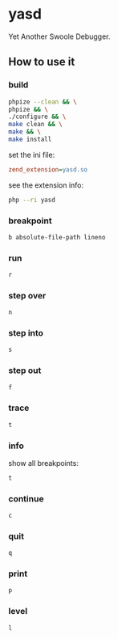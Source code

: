 # yasd

Yet Another Swoole Debugger.

## How to use it

### build

```bash
phpize --clean && \
phpize && \
./configure && \
make clean && \
make && \
make install
```

set the ini file:

```ini
zend_extension=yasd.so
```

see the extension info:

```bash
php --ri yasd
```

### breakpoint

```bash
b absolute-file-path lineno
```

### run

```bash
r
```

### step over

```bash
n
```

### step into

```bash
s
```

### step out

```bash
f
```

### trace

```bash
t
```

### info

show all breakpoints:

```bash
t
```

### continue

```bash
c
```

### quit

```bash
q
```

### print

```bash
p
```

### level

```bash
l
```
